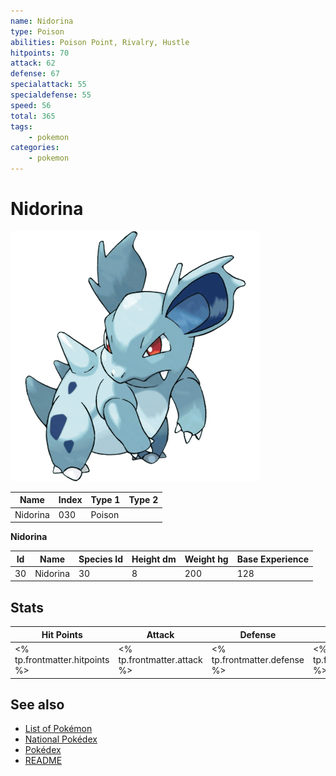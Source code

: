 ```yaml
---
name: Nidorina
type: Poison
abilities: Poison Point, Rivalry, Hustle
hitpoints: 70
attack: 62
defense: 67
specialattack: 55
specialdefense: 55
speed: 56
total: 365
tags:
    - pokemon
categories:
    - pokemon
---
```


# Nidorina


![Nidorina](images/030.png)

| **Name** | **Index** | **Type 1** | **Type 2** |
|----|----|----|----|
| Nidorina | 030 | Poison  |  |

**Nidorina** 




| **Id** | **Name** | **Species Id** | **Height dm** | **Weight hg** | **Base Experience** |
|--------|----------|----------------|------------|------------|---------------------|
| 30 | Nidorina | 30 | 8 | 200 | 128 |



## Stats

| **Hit Points** | **Attack** | **Defense** | **Special Attack** | **Special Defense** | **Speed** | **Total** |
|----------------|------------|-------------|--------------------|---------------------|-----------|-----------|
| <% tp.frontmatter.hitpoints %> | <% tp.frontmatter.attack %> | <% tp.frontmatter.defense %> | <% tp.frontmatter.specialattack %> | <% tp.frontmatter.specialdefense %> | <% tp.frontmatter.speed %> | <% tp.frontmatter.total %> |

## See also

- [List of Pokémon](../pokemon.md)
- [National Pokédex](../national_pokedex.md)
- [Pokédex](../pokedex.md)
- [README](../README.md)
